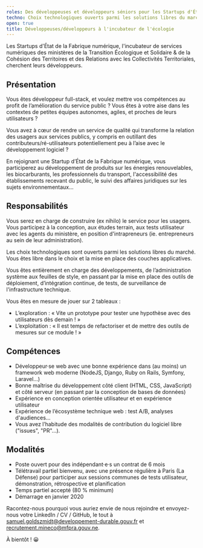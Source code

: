 ```yaml
---
roles: Des développeuses et développeurs séniors pour les Startups d'État du Ministère de l'écologie
techno: Choix technologiques ouverts parmi les solutions libres du marché
open: true
title: Développeuses/développeurs à l'incubateur de l'écologie
---
```


Les Startups d'État de la Fabrique numérique, l'incubateur de services numériques des ministères de la Transition Écologique et Solidaire & de la Cohésion des Territoires et des Relations avec les Collectivités Territoriales, cherchent leurs développeurs.

<!--more-->

## Présentation

Vous êtes développeur full-stack, et voulez mettre vos compétences au profit de l’amélioration du service public ? Vous êtes à votre aise dans les contextes de petites équipes autonomes, agiles, et proches de leurs utilisateurs ?

Vous avez à cœur de rendre un service de qualité qui transforme la relation des usagers aux services publics, y compris en outillant des contributeurs/ré-utilisateurs potentiellement peu à l’aise avec le développement logiciel ?

En rejoignant une Startup d’État de la Fabrique numérique, vous participerez au développement de produits sur les énergies renouvelables, les biocarburants, les professionnels du transport, l'accessibilité des établissements recevant du public, le suivi des affaires juridiques sur les sujets environnementaux…

## Responsabilités

Vous serez en charge de construire (ex nihilo) le service pour les usagers. Vous participez à la conception, aux études terrain, aux tests utilisateur avec les agents du ministère, en position d'intrapreneurs (ie. entrepreneurs au sein de leur administration).

Les choix technologiques sont ouverts parmi les solutions libres du marché. Vous êtes libre dans le choix et la mise en place des couches applicatives.

Vous êtes entièrement en charge des développements, de l’administration système aux feuilles de style, en passant par la mise en place des outils de déploiement, d’intégration continue, de tests, de surveillance de l'infrastructure technique.

Vous êtes en mesure de jouer sur 2 tableaux :

- L’exploration : « Vite un prototype pour tester une hypothèse avec des utilisateurs dès demain ! »
- L’exploitation : « Il est temps de refactoriser et de mettre des outils de mesures sur ce module ! »

## Compétences

- Développeur·se web avec une bonne expérience dans (au moins) un framework web moderne (NodeJS, Django, Ruby on Rails, Symfony, Laravel…)
- Bonne maîtrise du développement côté client (HTML, CSS, JavaScript) et côté serveur (en passant par la conception de bases de données)
- Expérience en conception orientée utilisateur et en expérience utilisateur
- Expérience de l’écosystème technique web : test A/B, analyses d'audiences…
- Vous avez l’habitude des modalités de contribution du logiciel libre ("issues", "PR"…).

## Modalités

- Poste ouvert pour des indépendant·e·s un contrat de 6 mois
- Télétravail partiel bienvenu, avec une présence régulière à Paris (La Défense) pour participer aux sessions communes de tests utilisateur, démonstration, rétrospective et planification
- Temps partiel accepté (80 % minimum)
- Démarrage en janvier 2020

Racontez-nous pourquoi vous auriez envie de nous rejoindre et envoyez-nous votre LinkedIn / CV / GitHub, le tout à  [samuel.goldszmidt@developpement-durable.gouv.fr](mailto:samuel.goldszmidt@developpement-durable.gouv.fr) et [recrutement.mineco@mfpra.gouv.ne](mailto:recrutement.mineco@mfpra.gouv.ne).

À bientôt ! 😀

